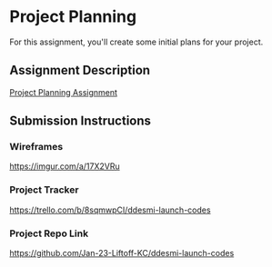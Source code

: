 # Project Planning
For this assignment, you'll create some initial plans for your project.

## Assignment Description
[Project Planning Assignment](https://education.launchcode.org/liftoff/modules/assignments/project-planning)

## Submission Instructions

### Wireframes

https://imgur.com/a/17X2VRu

### Project Tracker

https://trello.com/b/8sqmwpCI/ddesmi-launch-codes

### Project Repo Link

https://github.com/Jan-23-Liftoff-KC/ddesmi-launch-codes 
